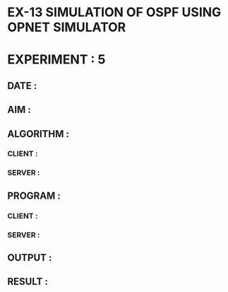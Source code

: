 # EX-13 SIMULATION OF OSPF USING OPNET SIMULATOR
# EXPERIMENT : 5
## DATE : 
## AIM :
## ALGORITHM :
### CLIENT :

### SERVER :

## PROGRAM :

### CLIENT :

### SERVER :

## OUTPUT :

## RESULT :
